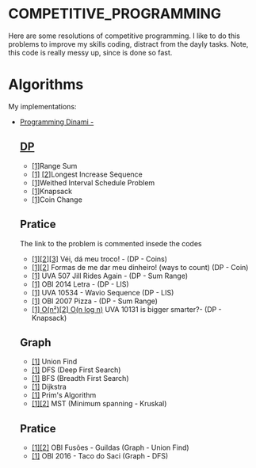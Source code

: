 # COMPETITIVE_PROGRAMMING

  Here are some resolutions of competitive programming. I like to do this problems to improve my skills coding, distract from the dayly tasks. Note, this code is really messy up, since is done so fast.  

# Algorithms
<p>My implementations:</p>
<ul>
    <li>
    <a href="https://en.wikipedia.org/wiki/Dynamic_programming" target="_blank">Programming Dinami - <h2>DP</h2></a>
      <ul>
        <li><a href="ALGORITHMS/dp/range-sum.cpp" target="_blank">[1]</a>Range Sum</li>
        <li><a href="ALGORITHMS/dp/lis-dp.cpp" target="_blank">[1]</a> <a href="ALGORITHMS/dp/lis-bs.cpp">[2]</a>Longest Increase Sequence</li>
        <li><a href="ALGORITHMS/dp/wisp-dp.cpp" target="_blank">[1]</a>Weithed Interval Schedule Problem</li>
        <li><a href="ALGORITHMS/dp/wssp-dp.cpp" target="_blank">[1]</a>Knapsack</li>
        <li><a href="ALGORITHMS/dp/coin-dp.cpp" target="_blank">[1]</a>Coin Change</li>
      </ul>
      <h2>Pratice</h2>
      <p>The link to the problem is commented insede the codes</p>
      <ul>
          <li><a href="OTHERS/meu-troco.cpp">[1]</a><a href="OTHERS/meu-troco2.cpp">[2]</a><a href="OTHERS/meu-troco3.cpp">[3]</a> Véi, dá meu troco! - (DP - Coins)</li>
          <li><a href="OBI/2015/banco-inteligente.cpp">[1]</a><a href="UVA/357-let-count-the-ways.cpp">[2]</a> Formas de me dar meu dinheiro! (ways to count) (DP - Coin)</li>
          <li><a href="UVA/p507.cpp">[1]</a> UVA 507 Jill Rides Again - (DP - Sum Range)</li>
          <li><a href="OBI/2014/letra.cpp">[1]</a> OBI 2014 Letra - (DP - LIS)</li>
          <li><a href="UVA/p10543.cpp">[1]</a> UVA 10534 - Wavio Sequence (DP - LIS)</li>
          <li><a href="OBI/2007/pizza.cpp">[1]</a> OBI 2007 Pizza - (DP - Sum Range)</li>
          <li><a href="UVA/10131-is-bigger-smarter.cpp">[1] O(n²)</a><a href="UV/10131-is-bigger-smarter2.cpp">[2] O(n log n)</a> UVA 10131 is bigger smarter?- (DP - Knapsack)</li>
      </ul>
    </li>
     <h2>Graph</h2>
      <ul>
        <li><a href="ALGORITHMS/graph/union-find.cpp" target="_blank">[1]</a> Union Find</li>
        <li><a href="ALGORITHMS/graph/dfs.cpp" target="_blank">[1]</a> DFS (Deep First Search)</li>
        <li><a href="ALGORITHMS/graph/bfs.cpp" target="_blank">[1]</a> BFS (Breadth First Search)</li>
        <li><a href="ALGORITHMS/graph/dijkstra.cpp" target="_blank">[1]</a> Dijkstra</li>
        <li><a href="ALGORITHMS/graph/prim.cpp" target="_blank">[1]</a> Prim's Algorithm</li>
        <li><a href="ALGORITHMS/graph/mst_fast_one.cpp" target="_blank">[1]</a><a href="ALGORITHMS/graph/mst_fast_one.cpp" target="_blank">[2]</a> MST (Minimum spanning  - Kruskal)</li>
      </ul>
      <h2>Pratice</h2>
      <ul>
          <li><a href="OBI/2010/fusões.cpp">[1]</a><a href="OTHERS/guildas.cpp">[2]</a> OBI Fusões - Guildas (Graph - Union Find)</li>
          <li><a href="OBI/2016/taco_do_saci.cpp">[1]</a> OBI 2016 - Taco do Saci (Graph - DFS)</li>   
      </ul>
</ul>
